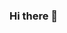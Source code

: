 ### Hi there 👋

<!--
**Jagadeeshponnam/Jagadeeshponnam** is a ✨ _special_ ✨ repository because its `README.md` (this file) appears on your GitHub profile.

Here are some ideas to get you started:

- 🔭 I’m currently working on Yellow block software solutions as a partime employee.
- 🌱 I’m currently doing my Masters in Aplied Computer Science.
- 👯 I’m looking to collaborate on web development team.
- 📫 How to reach me:Linkdin PONNAM JAGADEESH


